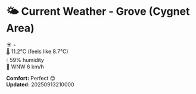 # 🌤️ Current Weather - Grove (Cygnet Area)

☀️ **-**  
🌡️ 11.2°C (feels like 8.7°C)  
💧 59% humidity  
💨 WNW 6 km/h  

**Comfort:** Perfect 😌  
**Updated:** 20250913210000
